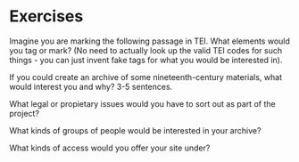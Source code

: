 # Exercises

Imagine you are marking the following passage in TEI. What elements would you tag or mark? (No need to actually look up the valid TEI codes for such things - you can just invent fake tags for what you would be interested in).

If you could create an archive of some nineteenth-century materials, what would interest you and why? 3-5 sentences.

What legal or propietary issues would you have to sort out as part of the project?

What kinds of groups of people would be interested in your archive?

What kinds of access would you offer your site under?